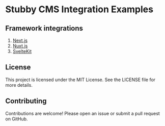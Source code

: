 # Stubby CMS Integration Examples 

## Framework integrations

1. [Next.js](https://stubby.io/docs/stubby-cms-with-next-js)
2. [Nuxt.js](https://stubby.io/docs/stubby-cms-with-nuxt-js)
3. [SvelteKit](https://stubby.io/docs/stubby-cms-with-svelte-kit)


## License

This project is licensed under the MIT License. See the LICENSE file for more details.

## Contributing

Contributions are welcome! Please open an issue or submit a pull request on GitHub.